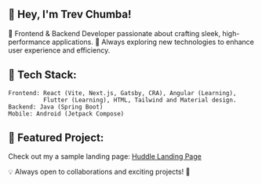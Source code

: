 ## 👋 Hey, I'm Trev Chumba!

🔹 Frontend & Backend Developer passionate about crafting sleek, high-performance applications.
🔹 Always exploring new technologies to enhance user experience and efficiency.
## 🚀 Tech Stack:

    Frontend: React (Vite, Next.js, Gatsby, CRA), Angular (Learning), 
              Flutter (Learning), HTML, Tailwind and Material design.
    Backend: Java (Spring Boot)
    Mobile: Android (Jetpack Compose)

## 📌 Featured Project:

Check out my a sample landing page: [Huddle Landing Page](https://trev-chumba.github.io/Huddle-landing/)

💡 Always open to collaborations and exciting projects! 🚀
